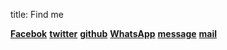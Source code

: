title: Find me


<a class="btn" href="http://www.facebook.com/satyam.py" target="MyNewWindow">**Facebok**</a>
<a class="btn" href="http://twitter.com/Satyam_yadav" target="MyNewWindow"><span>**twitter**</span></a>
<a class="btn" href="http://github.com/satyamyadav" target="MyNewWindow"><span>**github**</span></a>
<a class="btn" href="tel:+917376867678">**WhatsApp**</a>
<a class="btn" href="mailto:satyam.py@facebook.com" target="MyNewWindow"><span>**message**</span></a>
<a class="btn" href="mailto:satyamyadav3@gmail.com" target="MyNewWindow"><span>**mail**</span></a>
